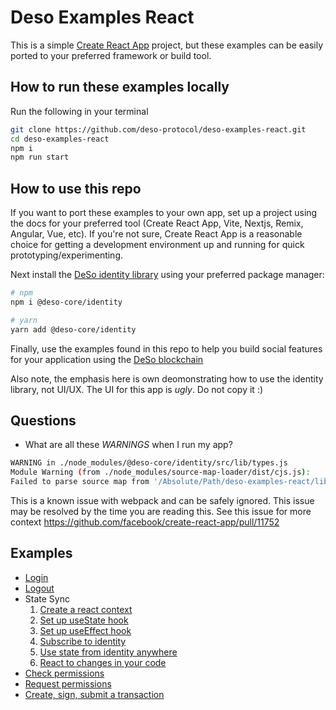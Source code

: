 # Deso Examples React

This is a simple [Create React
App](https://create-react-app.dev/docs/getting-started) project, but these
examples can be easily ported to your preferred framework or build tool.

## How to run these examples locally

Run the following in your terminal

```sh
git clone https://github.com/deso-protocol/deso-examples-react.git
cd deso-examples-react
npm i
npm run start
```

## How to use this repo

If you want to port these examples to your own app, set up a project using the
docs for your preferred tool (Create React App, Vite, Nextjs, Remix, Angular, Vue,
etc). If you're not sure, Create React App is a reasonable choice for getting a
development environment up and running for quick prototyping/experimenting.

Next install the [DeSo identity
library](https://www.npmjs.com/package/@deso-core/identity) using your preferred
package manager:

```sh
# npm
npm i @deso-core/identity

# yarn
yarn add @deso-core/identity
```

Finally, use the examples found in this repo to help you build social features
for your application using the [DeSo blockchain](https://deso.com)

Also note, the emphasis here is own deomonstrating how to use the identity library, not UI/UX. The UI for this app is _ugly_. Do not copy it :)

## Questions

- What are all these _WARNINGS_ when I run my app?

```sh
WARNING in ./node_modules/@deso-core/identity/src/lib/types.js
Module Warning (from ./node_modules/source-map-loader/dist/cjs.js):
Failed to parse source map from '/Absolute/Path/deso-examples-react/libs/identity/src/lib/types.ts' file: Error: ENOENT: no such file or directory, open '/Absolute/Path/deso-examples-react/libs/identity/src/lib/types.ts'
```

This is a known issue with webpack and can be safely ignored. This issue may be resolved by the time you are reading this. See this issue for more context https://github.com/facebook/create-react-app/pull/11752

## Examples

- [Login](./src/components/nav.jsx#L15)
- [Logout](./src/components/nav.jsx#L16)
- State Sync
  1. [Create a react context](./src/contexts.js#L3)
  2. [Set up useState hook](./src/routes/root.jsx#L8)
  3. [Set up useEffect hook](./src/routes/root.jsx#L11)
  4. [Subscribe to identity](./src/routes/root.jsx#L23)
  5. [Use state from identity anywhere](./src/components/nav.jsx#L7)
  6. [React to changes in your code](./src/components/nav.jsx#L14)
- [Check permissions](./src/routes/create-post.jsx#L23)
- [Request permissions](./src/routes/create-post.jsx#L30)
- [Create, sign, submit a transaction](./src/routes/create-post.jsx#L56)
